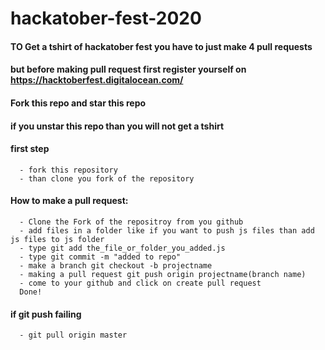# hackatober-fest-2020

#### TO Get a tshirt of hackatober fest you have to just make 4 pull requests 
#### but before making pull request first register yourself on https://hacktoberfest.digitalocean.com/
#### Fork this repo and star this repo
#### if you unstar this repo than you will not get a tshirt

#### first step
      - fork this repository
      - than clone you fork of the repository

#### How to make a pull request:

      - Clone the Fork of the repositroy from you github 
      - add files in a folder like if you want to push js files than add js files to js folder
      - type git add the_file_or_folder_you_added.js
      - type git commit -m "added to repo"
      - make a branch git checkout -b projectname
      - making a pull request git push origin projectname(branch name)
      - come to your github and click on create pull request
      Done!


#### if git push failing 
      - git pull origin master
      
